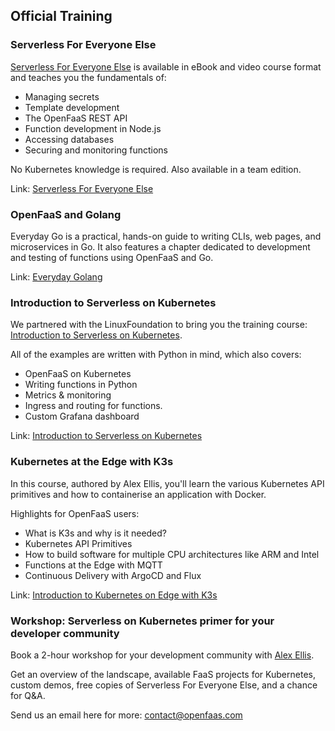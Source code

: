 ## Official Training

### Serverless For Everyone Else

[Serverless For Everyone Else](https://gumroad.com/l/serverless-for-everyone-else) is available in eBook and video course format and teaches you the fundamentals of:

* Managing secrets
* Template development
* The OpenFaaS REST API
* Function development in Node.js
* Accessing databases
* Securing and monitoring functions

No Kubernetes knowledge is required. Also available in a team edition.

Link: [Serverless For Everyone Else](https://gumroad.com/l/serverless-for-everyone-else)

### OpenFaaS and Golang

Everyday Go is a practical, hands-on guide to writing CLIs, web pages, and microservices in Go. It also features a chapter dedicated to development and testing of functions using OpenFaaS and Go.

Link: [Everyday Golang](https://openfaas.gumroad.com/l/everyday-golang)

### Introduction to Serverless on Kubernetes

We partnered with the LinuxFoundation to bring you the training course: [Introduction to Serverless on Kubernetes](https://www.openfaas.com/blog/introduction-to-serverless-linuxfoundation/).

All of the examples are written with Python in mind, which also covers:

* OpenFaaS on Kubernetes
* Writing functions in Python
* Metrics & monitoring
* Ingress and routing for functions.
* Custom Grafana dashboard

Link: [Introduction to Serverless on Kubernetes](https://www.openfaas.com/blog/introduction-to-serverless-linuxfoundation/)

### Kubernetes at the Edge with K3s

In this course, authored by Alex Ellis, you'll learn the various Kubernetes API primitives and how to containerise an application with Docker.

Highlights for OpenFaaS users:

* What is K3s and why is it needed?
* Kubernetes API Primitives
* How to build software for multiple CPU architectures like ARM and Intel
* Functions at the Edge with MQTT
* Continuous Delivery with ArgoCD and Flux

Link: [Introduction to Kubernetes on Edge with K3s](https://training.linuxfoundation.org/training/introduction-to-kubernetes-on-edge-with-k3s-lfs156x/)

### Workshop: Serverless on Kubernetes primer for your developer community

Book a 2-hour workshop for your development community with [Alex Ellis](https://github.com/alexellis).

Get an overview of the landscape, available FaaS projects for Kubernetes, custom demos, free copies of Serverless For Everyone Else, and a chance for Q&A.

Send us an email here for more: [contact@openfaas.com](mailto:contact@openfaas.com)
